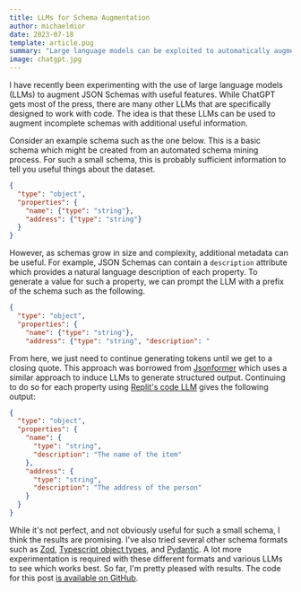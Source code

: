 ```yaml
---
title: LLMs for Schema Augmentation
author: michaelmior
date: 2023-07-18
template: article.pug
summary: "Large language models can be exploited to automatically augment JSON Schemas with useful information."
image: chatgpt.jpg
---
```


I have recently been experimenting with the use of large language models (LLMs) to augment JSON Schemas with useful features.
While ChatGPT gets most of the press, there are many other LLMs that are specifically designed to work with code.
The idea is that these LLMs can be used to augment incomplete schemas with additional useful information.

Consider an example schema such as the one below.
This is a basic schema which might be created from an automated schema mining process.
For such a small schema, this is probably sufficient information to tell you useful things about the dataset.

~~~ json
{
  "type": "object",
  "properties": {
    "name": {"type": "string"},
    "address": {"type": "string"}
  }
}
~~~

However, as schemas grow in size and complexity, additional metadata can be useful.
For example, JSON Schemas can contain a `description` attribute which provides a natural language description of each property.
To generate a value for such a property, we can prompt the LLM with a prefix of the schema such as the following.

~~~ json
{
  "type": "object",
  "properties": {
    "name": {"type": "string"},
    "address": {"type": "string", "description": "
~~~

From here, we just need to continue generating tokens until we get to a closing quote.
This approach was borrowed from [Jsonformer](https://github.com/1rgs/jsonformer) which uses a similar approach to induce LLMs to generate structured output.
Continuing to do so for each property using [Replit's code LLM](https://huggingface.co/replit/replit-code-v1-3b) gives the following output:

~~~ json
{
  "type": "object",
  "properties": {
    "name": {
      "type": "string",
      "description": "The name of the item"
    },
    "address": {
      "type": "string",
      "description": "The address of the person"
    }
  }
}
~~~

While it's not perfect, and not obviously useful for such a small schema, I think the results are promising.
I've also tried several other schema formats such as [Zod](https://github.com/colinhacks/zod), [Typescript object types](https://www.typescriptlang.org/docs/handbook/2/objects.html), and [Pydantic](https://docs.pydantic.dev/latest/).
A lot more experimentation is required with these different formats and various LLMs to see which works best.
So far, I'm pretty pleased with results.
The code for this post [is available on GitHub](https://github.com/michaelmior/annotate-schema).
